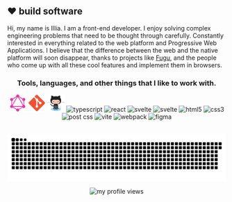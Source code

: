 
## :heart: build software

Hi, my name is Illia. I am a front-end developer. I enjoy solving complex engineering problems that need to be thought through carefully. Constantly interested in everything related to the web platform and Progressive Web Applications. I believe that the difference between the web and the native platform will soon disappear, thanks to projects like [Fugu](https://fugu-tracker.web.app/), and the people who come up with all these cool features and implement them in browsers.

 <h3 align="center">Tools, languages, and other things that I like to work with.</h3>
<p align="center">
  <a style="text-decoration: none" href="https://graphql.org/" target="_blank">
    <img src="img/graphql.png" alt="javascript" width="40" height="40" />
  </a>
  <a style="text-decoration: none" href="https://git-scm.com/" target="_blank" rel="noopener noreferrer">
    <img src="img/git.png" alt="typescript" width="40" height="40" />
  </a>
  <a style="text-decoration: none" href="https://github.com/" target="_blank" rel="noopener noreferrer">
    <img src="img/github.png" alt="typescript" width="40" height="40" />
  </a>
  <a style="text-decoration: none" href="https://www.typescriptlang.org/" target="_blank" rel="noopener noreferrer">
    <img src="https://cdn.worldvectorlogo.com/logos/typescript.svg" alt="typescript" width="40" height="40" />
  </a>
  <a style="text-decoration: none" href="https://reactjs.org/" target="_blank" rel="noopener noreferrer">
    <img src="https://cdn.worldvectorlogo.com/logos/react-2.svg" alt="react" width="40" height="40" />
  </a>
  <a style="text-decoration: none" href="https://github.com/sveltejs" target="_blank" rel="noopener noreferrer">
    <img src="https://cdn.worldvectorlogo.com/logos/svelte-1.svg" alt="svelte" width="40" height="40" />
  </a>
  <a style="text-decoration: none" href="https://www.apollographql.com/" target="_blank" rel="noopener noreferrer">
    <img src="https://cdn.worldvectorlogo.com/logos/apollo-graphql-compact.svg" alt="svelte" width="40" height="40" />
  </a>
  <a style="text-decoration: none" href="https://www.w3.org/html/" target="_blank" rel="noopener noreferrer">
    <img src="https://cdn.worldvectorlogo.com/logos/html-1.svg"
         alt="html5" width="40" height="40" />
  </a>
  <a style="text-decoration: none" href="https://www.w3schools.com/css/" target="_blank" rel="noopener noreferrer">
    <img src="https://cdn.worldvectorlogo.com/logos/css-3.svg"
         alt="css3" width="40" height="40" />
  </a>
  <a style="text-decoration: none" href="https://postcss.org/" target="_blank" rel="noopener noreferrer">
    <img src="https://cdn.worldvectorlogo.com/logos/postcss.svg" alt="post css" width="40" height="40" />
  </a>
  <a style="text-decoration: none" href="https://vitejs.dev/" target="_blank" rel="noopener noreferrer">
    <img src="https://cdn.worldvectorlogo.com/logos/vitejs.svg" alt="vite" width="40" height="40" />
  </a>
  <a style="text-decoration: none" href="https://webpack.js.org/" target="_blank" rel="noopener noreferrer">
    <img src="https://cdn.worldvectorlogo.com/logos/webpack-icon.svg" alt="webpack" width="40" height="40" />
  </a>

  <a style="text-decoration: none" href="https://www.figma.com/" target="_blank" rel="noopener noreferrer">
    <img src="https://www.vectorlogo.zone/logos/figma/figma-icon.svg" alt="figma" width="40" height="40" />
  </a>
</p>

<p align="center">&nbsp;<img align="center" src="snake.svg" alt="my github stats in game" /></p>

<p align="center"> <img src="https://komarev.com/ghpvc/?username=barto-dev&label=Profile%20views&color=brightgreen&style=flat" alt="my profile views" /></p>
<!--
**Barto-dev/Barto-dev** is a ✨ _special_ ✨ repository because its `README.md` (this file) appears on your GitHub profile.
### Hi there 👋
Here are some ideas to get you started:
![alt text](https://i.ibb.co/0BGM10V/logo.png)

- 🔭 I’m currently working on ...
- 🌱 I’m currently learning ...
- 👯 I’m looking to collaborate on ...
- 🤔 I’m looking for help with ...
- 💬 Ask me about ...
- 📫 How to reach me: ...
- 😄 Pronouns: ...
- ⚡ Fun fact: ...
-->
